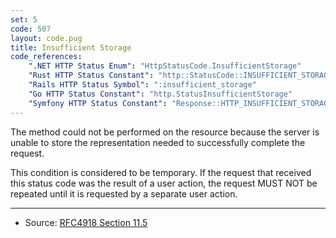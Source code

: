 ```yaml
---
set: 5
code: 507
layout: code.pug
title: Insufficient Storage
code_references:
    ".NET HTTP Status Enum": "HttpStatusCode.InsufficientStorage"
    "Rust HTTP Status Constant": "http::StatusCode::INSUFFICIENT_STORAGE"
    "Rails HTTP Status Symbol": ":insufficient_storage"
    "Go HTTP Status Constant": "http.StatusInsufficientStorage"
    "Symfony HTTP Status Constant": "Response::HTTP_INSUFFICIENT_STORAGE"
---
```


The method could not be performed on the resource because the server is unable to store the representation needed to successfully complete the request.

This condition is considered to be temporary. If the request that received this status code was the result of a user action, the request MUST NOT be repeated until it is requested by a separate user action.

---

* Source: [RFC4918 Section 11.5][1]

[1]: <https://tools.ietf.org/html/rfc4918#section-11.5>
